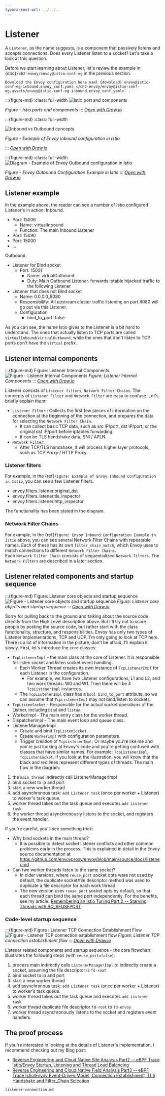 ```yaml
---
typora-root-url: ../../..
---
```


# Listener
A `Listener`, as the name suggests, is a component that passively listens and accepts connections. Does every Listener listen to a socket? Let's take a look at this question.

Before we start learning about Listener, let's review the example in {doc}`/ch2-envoy/envoy@istio-conf-eg` in the previous section.

```{note}
Download the Envoy configuration here yaml {download}`envoy@istio-conf-eg-inbound.envoy_conf.yaml </ch2-envoy/envoy@istio-conf-eg.assets/envoy@istio-conf-eg-inbound.envoy_conf.yaml>` .
```

:::{figure-md}
:class: full-width
<img src="/ch1-istio-arch/istio-ports-components.assets/istio-ports-components.drawio.svg" alt="Istio port and components">

*Figure - Istio ports and components*
:::
*[Open with Draw.io](https://app.diagrams.net/?ui=sketch#Uhttps%3A%2F%2Fistio-insider.mygraphql.com%2Fzh_CN%2Flatest%2F_images%2Fistio-ports-components.drawio.svg)*


:::{figure-md}
:class: full-width

<img src="/ch2-envoy/envoy@istio-conf-eg.assets/envoy@istio-conf-eg-inbound.drawio.svg" alt="Inbound vs Outbound concepts">

*Figure - Example of Envoy Inbound configuration in Istio*

:::
*[Open with Draw.io](https://app.diagrams.net/?ui=sketch#Uhttps%3A%2F%2Fistio-insider.mygraphql.com%2Fzh_CN%2Flatest%2F_images%2Fenvoy@istio-conf-eg-inbound.drawio.svg)*

:::{figure-md}
:class: full-width
<img src="/ch2-envoy/envoy@istio-conf-eg.assets/envoy@istio-conf-eg-outbound.drawio.svg" alt="Diagram - Example of Envoy Outbound configuration in Istio">

*Figure - Envoy Outbound Configuration Example in Istio*
:::
*[Open with Draw.io](https://app.diagrams.net/?ui=sketch#Uhttps%3A%2F%2Fistio-insider.mygraphql.com%2Fzh_CN%2Flatest%2F_images%2Fenvoy@istio-conf-eg-outbound.drawio.svg)*


## Listener example
In the example above, the reader can see a number of Istio configured Listener's in action:
Inbound.
- Port: 15006
   - Name: virtualInbound
   - Function: The main Inbound Listener
-  Port: 15090
-  Port: 15000
-  ...


Outbound.
- Listener for Bind socket
  - Port: 15001
    - Name: virtualOutbound
    - Duty: Main Outbound Listener. forwards iptable hijacked traffic to the following Listener
- Listener that does not Bind socket
  - Name: 0.0.0.0_8080
  - Responsibility: All upstream cluster traffic listening on port 8080 will go out via this Listener.
  - Configuration
    - bind_to_port: false

As you can see, the name Istio gives to the Listener is a bit hard to understand. The ones that actually listen to TCP ports are called `virtualInbound`/`virtualOutbound`, while the ones that don't listen to TCP ports don't have the `virtual` prefix.


## Listener internal components
:::{figure-md} Figure: Listener Internal Components
<img src="/ch2-envoy/arch/listener/listener.assets/listener.drawio.svg" alt="Figure - Listener Internal Components">
*Figure: Listener Internal Components*
:::
*[Open with Draw.io](https://app.diagrams.net/?ui=sketch#Uhttps%3A%2F%2Fistio-insider.mygraphql.com%2Fzh_CN%2Flatest%2F_images%2Flistener.drawio.svg)*

Listener consists of `Listener filters`, `Network Filter Chains`.
The concepts of `Listener Filter` and `Network Filter` are easy to confuse. Let's briefly explain them:
- `Listener Filter` : Collects the first few pieces of information on the connection at the beginning of the connection, and prepares the data for selecting the `Network Filter Chain`.
  - It can collect basic TCP data, such as src IP/port, dst IP/port, or the original dst IP/port before iptables forwarding.
  - It can be TLS handshake data, SNI / APLN.
- `Network Filter`: 
  - After TCP/TLS handshake, it will process higher layer protocols, such as TCP Proxy / HTTP Proxy.



### Listener filters
For example, in the {ref}`Figure: Example of Envoy Inbound Configuration in Istio`, you can see a few Listener filters.
 - envoy.filters.listener.original_dst
 - envoy.filters.listener.tls_inspector
 - envoy.filters.listener.http_inspector

The functionality has been stated in the diagram.

### Network Filter Chains
For example, in the {ref}`figure: Envoy Inbound Configuration Example in Istio` above, you can see several Network Filter Chains with repeatable names. Each of these has its own `filter_chain_match`, which Envoy uses to match connections to different `Network Filter Chains`.  
Each `Network Filter Chain` consists of sequentialized `Network Filters`. The `Network Filters` are described in a later section.


## Listener related components and startup sequence
:::{figure-md} Figure: Listener core objects and startup sequence
<img src="/ch2-envoy/arch/listener/listener.assets/listener-core-classes-startup-process.drawio.svg" alt="Figure - Listener core objects and startup sequence">
*Figure: Listener core objects and startup sequence*
:::
*[Open with Draw.io](https://app.diagrams.net/?ui=sketch#Uhttps%3A%2F%2Fistio-insider.mygraphql.com%2Fzh_CN%2Flatest%2F_images%2Flistener-core-classes-startup-process.drawio.svg)*

Sorry for pulling back to the ground and talking about the source code directly from the High Level description above. But I'll try not to scare people by posting the source code, but rather start with the class functionality, structure, and responsibilities.
Envoy has only two types of Listener implementations, TCP and UDP. I'm only going to look at TCP here. There is a lot of information in the picture, don't be afraid, I'll explain it slowly.
First, let's introduce the core classes:
- `TcpListenerImpl` - the main class at the core of Listener. It is responsible for listen socket and listen socket event handling.
  - Each Worker Thread creates its own instance of `TcpListenerImpl` for each Listener in the configuration.
    - For example, we have two Listener configurations, L1 and L2, and two work threads: W0 and W1. Then there will be 4 `TcpListenerImpl` instances. 
  - The `TcpListenerImpl` class has a `bool bind_to_port` attribute, so we can assume that `TcpListenerImpl` may not bind/listen to sockets.
- `TcpListenSocket` - Responsible for the actual socket operations of the Listner, including `bind` and `listen`.
- WorkerImpl - The main entry class for the worker thread.
- DispatcherImpl - The main event loop and queue class.
- ListenerManagerImpl
  - Create and bind `TcpListenSocket`.
  - Create `WorkerImpl` with configuration parameters.
  - Trigger creation of `TcpListenerImpl`.
Or maybe you're like me and you're just looking at Envoy's code and you're getting confused with classes that have similar names. For example: `TcpListenerImpl`, `TcpListenSocket`.
If you look at the illustration, you will know that the black and red lines represent different types of threads. The main flow in the diagram:
1. the `main thread` indirectly call ListenerManagerImpl
2. bind socket to ip and port
3. start a new worker thread
4. add asynchronous task: `add Listener task` (once per worker + Listener) to worker's task queue.
5. worker thread takes out the task queue and executes `add Listener task`.
6. the worker thread asynchronously listens to the socket, and registers the event handler.


If you're careful, you'll see something trick:
- Why bind sockets in the main thread?
  - It is possible to detect socket listener conflicts and other common problems early in the process. This is explained in detail in the Envoy source documentation at https://github.com/envoyproxy/envoy/blob/main/source/docs/listener.md .
- Can two worker threads listen to the same socket?
  - In older versions, where `reuse_port` socket opts were not used by default, the duplicate socket/file descriptor method was used to duplicate a file descriptor for each work thread.
  - The new version uses `reuse_port` socket opts by default, so that each thread can bind the same port independently. For the benefits, see my article: [Remembering an Istio Tuning Part 2 -- Starving Threads with SO_REUSEPORT](https://blog.mygraphql.com/zh/posts/cloud/istio/istio-tunning/istio-thread-balance/)


### Code-level startup sequence
:::{figure-md} Figure : Listener TCP Connection Establishment Flow
<img src="/ch2-envoy/arch/listener/listener.assets/envoy-classes-listen-flow.drawio.svg" alt="Figure - Listener TCP connection establishment flow">
*Figure: Listener TCP connection establishment flow*
:::
*[Open with Draw.io](https://app.diagrams.net/?ui=sketch#Uhttps%3A%2F%2Fistio-insider.mygraphql.com%2Fzh_CN%2Flatest%2F_images%2Fenvoy-classes-listen-flow.drawio.svg)*

Listener related components and startup sequence - the core flowchart illustrates the following steps (with `reuse_port=false`):
1. process main indirectly calls `ListenerManagerImpl` to indirectly create a socket, assuming the file descriptor is `fd-root`
2. bind socket to ip and port
3. start a new worker thread
4. add asynchronous task: `add Listener task` (once per worker + Listener) to worker's task queue.
5. worker thread takes out the task queue and executes `add Listener task`.
6. worker thread duplicate file descriptor `fd-root` to `fd-envoy`
7. worker thread asynchronously listens to the socket and registers event handlers.

## The proof process
If you're interested in looking at the details of Listener's implementation, I recommend checking out my Blog post:
 - [Reverse Engineering and Cloud Native Site Analysis Part2 -- eBPF Trace Istio/Envoy Startup, Listening and Thread Load Balancing](https://blog.mygraphql.com/en/posts/low-tec/trace/trace-istio/trace-istio-part2/)
 - [Reverse Engineering and Cloud Native Field Analysis Part3 -- eBPF Trace Istio/Envoy Event-Driven Model, Connection Establishment, TLS Handshake and Filter_Chain Selection](https://blog.mygraphql.com/en/posts/low-tec/trace/trace-istio/trace-istio-part3/)

```{toctree}
listener-connection.md
```
